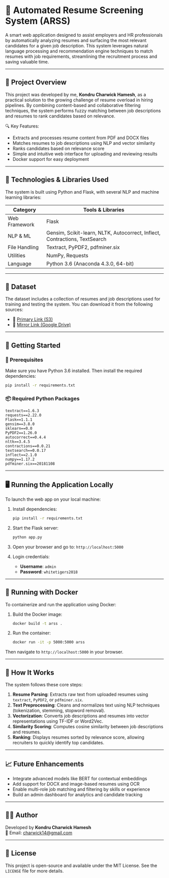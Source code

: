 # 🧠 Automated Resume Screening System (ARSS)

A smart web application designed to assist employers and HR professionals by automatically analyzing resumes and surfacing the most relevant candidates for a given job description. This system leverages natural language processing and recommendation engine techniques to match resumes with job requirements, streamlining the recruitment process and saving valuable time.

---

## 📌 Project Overview

This project was developed by me, **Kondru Charwick Hamesh**, as a practical solution to the growing challenge of resume overload in hiring pipelines. By combining content-based and collaborative filtering techniques, the system performs fuzzy matching between job descriptions and resumes to rank candidates based on relevance.

🔍 Key Features:
- Extracts and processes resume content from PDF and DOCX files
- Matches resumes to job descriptions using NLP and vector similarity
- Ranks candidates based on relevance score
- Simple and intuitive web interface for uploading and reviewing results
- Docker support for easy deployment

---

## 🧰 Technologies & Libraries Used

The system is built using Python and Flask, with several NLP and machine learning libraries:

| Category        | Tools & Libraries                                                                 |
|----------------|------------------------------------------------------------------------------------|
| Web Framework   | Flask                                                                             |
| NLP & ML        | Gensim, Scikit-learn, NLTK, Autocorrect, Inflect, Contractions, TextSearch        |
| File Handling   | Textract, PyPDF2, pdfminer.six                                                    |
| Utilities       | NumPy, Requests                                                                   |
| Language        | Python 3.6 (Anaconda 4.3.0, 64-bit)                                               |

---

## 📂 Dataset

The dataset includes a collection of resumes and job descriptions used for training and testing the system. You can download it from the following sources:

- 🔗 [Primary Link (S3)](https://s3.ap-south-1.amazonaws.com/codebyte-bucket/Resume%26Job_Descriptions.zip)
- 🔗 [Mirror Link (Google Drive)](https://drive.google.com/open?id=17M9oDPip5JFFFNJhDCBQKy8BMqoyxajU)

---

## 🚀 Getting Started

### 🔧 Prerequisites

Make sure you have Python 3.6 installed. Then install the required dependencies:

```bash
pip install -r requirements.txt
```

### 📦 Required Python Packages

```text
textract==1.6.3
requests==2.22.0
Flask==1.1.1
gensim==3.8.0
sklearn==0.0
PyPDF2==1.26.0
autocorrect==0.4.4
nltk==3.4.5
contractions==0.0.21
textsearch==0.0.17
inflect==2.1.0
numpy==1.17.2
pdfminer.six==20181108
```

---

## 🖥️ Running the Application Locally

To launch the web app on your local machine:

1. Install dependencies:
   ```bash
   pip install -r requirements.txt
   ```

2. Start the Flask server:
   ```bash
   python app.py
   ```

3. Open your browser and go to: `http://localhost:5000`

4. Login credentials:
   - **Username**: `admin`
   - **Password**: `whitetigers2018`

---

## 🐳 Running with Docker

To containerize and run the application using Docker:

1. Build the Docker image:
   ```bash
   docker build -t arss .
   ```

2. Run the container:
   ```bash
   docker run -it -p 5000:5000 arss
   ```

Then navigate to `http://localhost:5000` in your browser.

---

## 🧠 How It Works

The system follows these core steps:

1. **Resume Parsing**: Extracts raw text from uploaded resumes using `textract`, `PyPDF2`, or `pdfminer.six`.
2. **Text Preprocessing**: Cleans and normalizes text using NLP techniques (tokenization, stemming, stopword removal).
3. **Vectorization**: Converts job descriptions and resumes into vector representations using TF-IDF or Word2Vec.
4. **Similarity Scoring**: Computes cosine similarity between job descriptions and resumes.
5. **Ranking**: Displays resumes sorted by relevance score, allowing recruiters to quickly identify top candidates.

---

## 📈 Future Enhancements

- Integrate advanced models like BERT for contextual embeddings
- Add support for DOCX and image-based resumes using OCR
- Enable multi-role job matching and filtering by skills or experience
- Build an admin dashboard for analytics and candidate tracking

---

## 👨‍💻 Author

Developed by **Kondru Charwick Hamesh**  
📧 Email: [charwick14@gmail.com](mailto:charwick14@gmail.com)

---

## 📄 License

This project is open-source and available under the MIT License. See the `LICENSE` file for more details.
